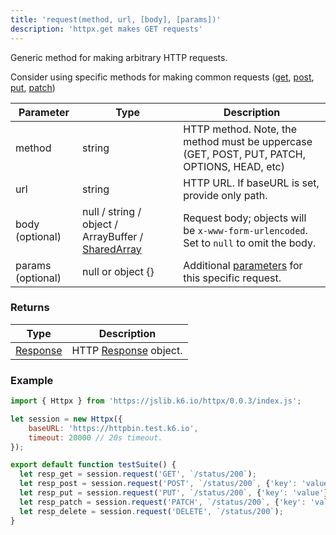 ```yaml
---
title: 'request(method, url, [body], [params])'
description: 'httpx.get makes GET requests'
---
```


Generic method for making arbitrary HTTP requests. 

Consider using specific methods for making common requests ([get](/javascript-api/jslib/httpx/get-url-body-params), [post](/javascript-api/jslib/httpx/post-url-body-params), [put](/javascript-api/jslib/httpx/put-url-body-params), [patch](/javascript-api/jslib/httpx/patch-url-body-params))


| Parameter      | Type   | Description                                                                          |
| -------------- | ------ | ------------------------------------------------------------------------------------ |
| method  | string    | HTTP method. Note, the method must be uppercase (GET, POST, PUT, PATCH, OPTIONS, HEAD, etc) |
| url  | string    | HTTP URL. If baseURL is set, provide only path. |
| body (optional) | null / string / object / ArrayBuffer / [SharedArray](/javascript-api/k6-data/sharedarray) | Request body; objects will be `x-www-form-urlencoded`. Set to `null` to omit the body. |
| params (optional) | null or object {} | Additional [parameters](/javascript-api/k6-http/params) for this specific request. |


### Returns

| Type                                         | Description           |
| -------------------------------------------- | --------------------- |
| [Response](/javascript-api/k6-http/response) | HTTP [Response](/javascript-api/k6-http/response) object. |


### Example

<CodeGroup labels={[]}>

```javascript
import { Httpx } from 'https://jslib.k6.io/httpx/0.0.3/index.js';

let session = new Httpx({
    baseURL: 'https://httpbin.test.k6.io', 
    timeout: 20000 // 20s timeout.
});

export default function testSuite() {
  let resp_get = session.request('GET', `/status/200`);
  let resp_post = session.request('POST', `/status/200`, {'key': 'value'});
  let resp_put = session.request('PUT', `/status/200`, {'key': 'value'});
  let resp_patch = session.request('PATCH', `/status/200`, {'key': 'value'});
  let resp_delete = session.request('DELETE', `/status/200`);
}
```

</CodeGroup>
